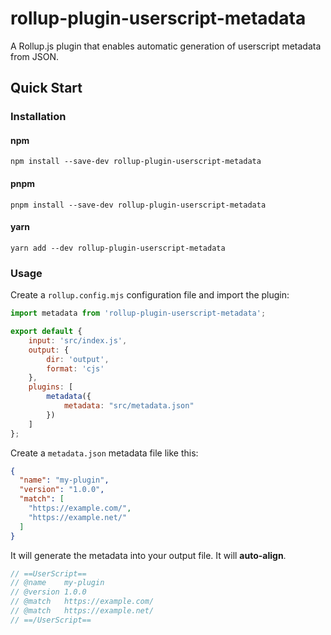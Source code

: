 # rollup-plugin-userscript-metadata

A Rollup.js plugin that enables automatic generation of userscript metadata from JSON.

## Quick Start

### Installation

#### npm

```shell
npm install --save-dev rollup-plugin-userscript-metadata
```

#### pnpm

```shell
pnpm install --save-dev rollup-plugin-userscript-metadata
```

#### yarn

```shell
yarn add --dev rollup-plugin-userscript-metadata
```

### Usage

Create a `rollup.config.mjs` configuration file and import the plugin:

```js
import metadata from 'rollup-plugin-userscript-metadata';

export default {
    input: 'src/index.js',
    output: {
        dir: 'output',
        format: 'cjs'
    },
    plugins: [
        metadata({
            metadata: "src/metadata.json"
        })
    ]
};
```

Create a `metadata.json` metadata file like this:

```json
{
  "name": "my-plugin",
  "version": "1.0.0",
  "match": [
    "https://example.com/",
    "https://example.net/"
  ]
}
```

It will generate the metadata into your output file. It will **auto-align**.

```js
// ==UserScript==
// @name    my-plugin
// @version 1.0.0
// @match   https://example.com/
// @match   https://example.net/
// ==/UserScript==
```
